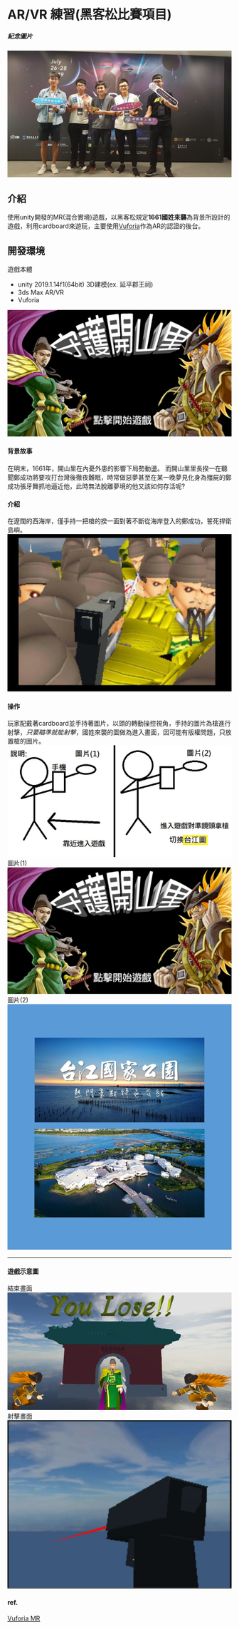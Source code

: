 # **AR/VR 練習(黑客松比賽項目)**
##### **紀念圖片**
![黑客松花絮](https://raw.githubusercontent.com/kidneyweakx/img-host/image/image/MR-hack-01.jpg)
## 介紹
使用unity開發的MR(混合實境)遊戲，以黑客松規定**1661國姓來襲**為背景所設計的遊戲，利用cardboard來遊玩，主要使用[Vuforia](https://developer.vuforia.com/)作為AR的認證的後台。

## 開發環境
遊戲本體
- unity 2019.1.14f1(64bit)
3D建模(ex. 延平郡王祠)
- 3ds Max
AR/VR
- Vuforia

![守護開山里](https://raw.githubusercontent.com/kidneyweakx/img-host/image/image/MR-hack-02.jpg)
#### 背景故事
在明末，1661年，開山里在內憂外患的影響下局勢動盪。
而開山里里長揆一在聽聞鄭成功將要攻打台灣後徹夜難眠，時常做惡夢甚至在某一晚夢見化身為殭屍的鄭成功張牙舞抓地逼近他，此時無法脫離夢境的他又該如何存活呢?

#### 介紹
在遼闊的西海岸，僅手持一把槍的揆一面對著不斷從海岸登入的鄭成功，誓死捍衛島嶼。
![鄭成功](https://raw.githubusercontent.com/kidneyweakx/img-host/image/image/MR-hack-03.jpg)

#### 操作
玩家配戴著cardboard並手持著圖片，以頭的轉動操控視角，手持的圖片為槍進行射擊，*只要瞄準就能射擊*，國姓來襲的圖做為進入畫面，因可能有版權問題，只放置槍的圖片。
![遊戲操作](https://raw.githubusercontent.com/kidneyweakx/img-host/image/image/MR-hack-04.jpg)
圖片(1)
![守護開山里](https://raw.githubusercontent.com/kidneyweakx/img-host/image/image/MR-hack-02.jpg)
圖片(2)
![台江槍槍圖](https://raw.githubusercontent.com/kidneyweakx/img-host/image/image/MR-hack-05.jpg)

---
#### 遊戲示意圖
結束畫面
![結束畫面](https://raw.githubusercontent.com/kidneyweakx/img-host/image/image/MR-hack-06.jpg)
射擊畫面
![射擊畫面](https://raw.githubusercontent.com/kidneyweakx/img-host/image/image/MR-hack-07.jpg)

#### ref.
[Vuforia MR](https://youtu.be/ZyE7buC-n3s)
